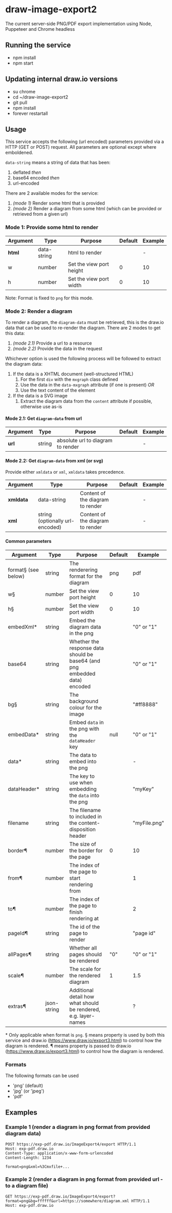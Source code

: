 # draw-image-export2
The current server-side PNG/PDF export implementation using Node, Puppeteer and Chrome headless

## Running the service
* npm install
* npm start

## Updating internal draw.io versions

* su chrome
* cd ~/draw-image-export2
* git pull
* npm install
* forever restartall

## Usage
This service accepts the following (url encoded) parameters provided via a HTTP (GET or POST) request. All parameters are optional except where emboldened.

`data-string` means a string of data that has been:
1. deflated _then_
2. base64 encoded _then_
3. url-encoded

There are 2 available modes for the service:
1. _(mode 1)_ Render some html that is provided
2. _(mode 2)_ Render a diagram from some html (which can be provided or retrieved from a given url)

### Mode 1: Provide some html to render

| Argument | Type | Purpose | Default | Example |
| ---- | ---- | ---- | ---- | ---- |
| **html** | data-string | html to render |  | - |
| w | number | Set the view port height | 0 | 10 |
| h | number | Set the view port width | 0 | 10 |

Note: Format is fixed to `png` for this mode.

### Mode 2: Render a diagram
To render a diagram, the `diagram-data` must be retrieved, this is the draw.io data that can be used to re-render the diagram. There are 2 modes to get this data:
1. _(mode 2.1)_ Provide a url to a resource
1. _(mode 2.2)_ Provide the data in the request

Whichever option is used the following process will be followed to extract the diagram data:
1. If the data is a XHTML document (well-structured HTML)
   1. For the first `div` with the `mxgraph` class defined
   1. Use the data in the `data-mxgraph` attribute (if one is present) _OR_
   1. Use the text content of the element
1. If the data is a SVG image
   1. Extract the diagram data from the `content` attribute if possible, otherwise use as-is

#### Mode 2.1: Get `diagram-data` from url

| Argument | Type | Purpose | Default | Example |
| ---- | ---- | ---- | ---- | ---- |
| **url** | string | absolute url to diagram to render |  | - |

#### Mode 2.2: Get `diagram-data` from xml (or svg)
Provide either `xmldata` or `xml`, `xmldata` takes precedence.

| Argument | Type | Purpose | Default | Example |
| ---- | ---- | ---- | ---- | ---- |
| **xmldata** | data-string | Content of the diagram to render |  | - |
| **xml** | string (optionally url-encoded) | Content of the diagram to render |  | - |

#### Common parameters
| Argument | Type | Purpose | Default | Example |
| ---- | ---- | ---- | ---- | ---- |
| format§ (see below) | string | The renderering format for the diagram | png | pdf |
| w§ | number | Set the view port height | 0 | 10 |
| h§ | number | Set the view port width | 0 | 10 |
| embedXml* | string | Embed the diagram data in the png | | "0" or "1" |
| base64 | string | Whether the response data should be base64 (and png embedded data) encoded | | "0" or "1" |
| bg§ | string | The background colour for the image | | "#ff8888" |
| embedData* | string | Embed `data` in the png with the `dataHeader` key | null | "0" or "1" |
| data* | string | The data to embed into the png | | - |
| dataHeader* | string | The key to use when embedding the `data` into the png | | "myKey" |
| filename | string | The filename to included in the content-disposition header | | "myFile.png" |
| border¶ | number | The size of the border for the page | 0 | 10 |
| from¶ | number | The index of the page to start rendering from | | 1 |
| to¶ | number | The index of the page to finish rendering at | | 2 |
| pageId¶ | string | The id of the page to render | | "page id" |
| allPages¶ | string | Whether all pages should be rendered | "0" | "0" or "1" |
| scale¶ | number | The scale for the rendered diagram | 1 | 1.5 |
| extras¶ | json-string | Additional detail how what should be rendered, e.g. layer-names | | ? |

\* Only applicable when format is `png`.
§ means property is used by both this service and draw.io (https://www.draw.io/export3.html) to control how the diagram is rendered.
¶ means property is passed to draw.io (https://www.draw.io/export3.html) to control how the diagram is rendered.

### Formats
The following formats can be used
- 'png' (default)
- 'jpg' (or 'jpeg')
- 'pdf'

## Examples
### Example 1 (render a diagram in png format from provided diagram data)

```
POST https://exp-pdf.draw.io/ImageExport4/export HTTP/1.1
Host: exp-pdf.draw.io
Content-Type: application/x-www-form-urlencoded
Content-Length: 1234

format=png&xml=%3Cmxfile+...
```

### Example 2 (render a diagram in png format from provided url - to a diagram file)

```
GET https://exp-pdf.draw.io/ImageExport4/export?format=png&bg=ffffff&url=https://somewhere/diagram.xml HTTP/1.1
Host: exp-pdf.draw.io
```
